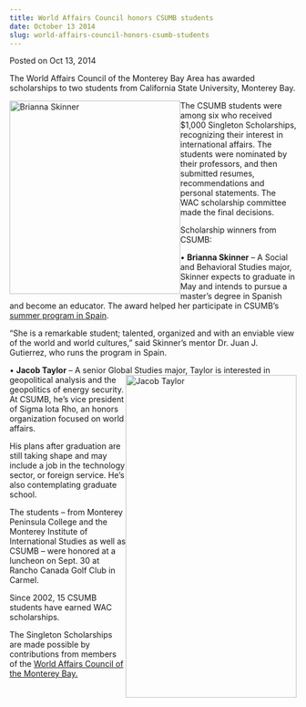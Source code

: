 ```yaml
---
title: World Affairs Council honors CSUMB students
date: October 13 2014
slug: world-affairs-council-honors-csumb-students
---
```


 



<span class="date">Posted on Oct 13, 2014    </span>
<p>The World Affairs Council of the Monterey Bay Area has awarded
scholarships to two students from California State University,
Monterey Bay.</p>
<p><img alt="Brianna Skinner" src="https://news.csumb.edu/sites/default/files/65/attachments/news/images/brianna_skinner_for_web.jpg" style="width:300px; height:339px; float:left">The CSUMB students
were among six who received $1,000 Singleton Scholarships,
recognizing their interest in international affairs. The students
were nominated by their professors, and then submitted resumes,
recommendations and personal statements. The WAC scholarship
committee made the final decisions.</img></p>
<p>Scholarship winners from CSUMB:</p>
<p>&#x2022; <strong>Brianna Skinner</strong> &#x2013; A Social and Behavioral
Studies major, Skinner expects to graduate in May and intends to
pursue a master&#x2019;s degree in Spanish and become an educator. The
award helped her participate in CSUMB&#x2019;s <a href="../../jun/17/students-travel-spain-summer-school.html" rel="nofollow">summer program in Spain</a>.</p>
<p>&#x201C;She is a remarkable student; talented, organized and with an
enviable view of the world and world cultures,&#x201D; said Skinner&#x2019;s
mentor Dr. Juan J. Gutierrez, who runs the program in Spain.</p>
<p>&#x2022; <strong>Jacob Taylor</strong> &#x2013; A senior Global Studies major,
Taylor is interested in geopolitical analysis and
the&#xA0;<img alt="Jacob Taylor" src="https://news.csumb.edu/sites/default/files/65/attachments/news/images/jacob_taylor_for_web.jpg" style="float:right; width:300px; height:566px">geopolitics of
energy security. At CSUMB, he&#x2019;s vice president of Sigma Iota Rho,
an honors organization focused on world affairs.</img></p>
<p>His plans after graduation are still taking shape and may
include a job in the technology sector, or foreign service. He&#x2019;s
also contemplating graduate school.</p>
<p>The students &#x2013; from Monterey Peninsula College and the Monterey
Institute of International Studies as well as CSUMB &#x2013; were honored
at a luncheon on Sept. 30 at Rancho Canada Golf Club in Carmel.</p>
<p>Since 2002, 15 CSUMB students have earned WAC scholarships.</p>
<p>The Singleton Scholarships are made possible by contributions
from members of the <a href="https://www.wacmb.org/WACMB/WACMB-Home-Page.html" rel="nofollow">World Affairs Council of the Monterey Bay.</a><br>
<br>
&#xA0;</br></br></p>





```

